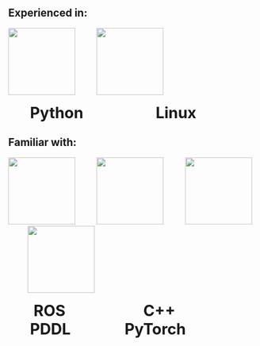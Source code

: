 ## Experienced in:
<p align="left">
  <img src="https://cdn.jsdelivr.net/gh/devicons/devicon/icons/python/python-original.svg" width="135" height="135" />
  &nbsp;&nbsp;&nbsp;&nbsp;&nbsp;&nbsp;&nbsp;&nbsp;&nbsp;
  <img src="https://upload.wikimedia.org/wikipedia/commons/3/35/Tux.svg" width="135" height="135" />
</p>
<p align="left">
  <span style="font-size: 2.2em; font-weight: bold;">&nbsp;&nbsp;&nbsp;&nbsp;&nbsp;&nbsp;Python</span>
  &nbsp;&nbsp;&nbsp;&nbsp;&nbsp;&nbsp;&nbsp;&nbsp;&nbsp;&nbsp;&nbsp;&nbsp;&nbsp;&nbsp;&nbsp;&nbsp;&nbsp;&nbsp;&nbsp;&nbsp;&nbsp;&nbsp;&nbsp;&nbsp;
  <span style="font-size: 2.2em; font-weight: bold;">&nbsp;&nbsp;&nbsp;&nbsp;&nbsp;&nbsp;Linux</span>
</p>

## Familiar with:
<p align="left">
  <img src="https://upload.wikimedia.org/wikipedia/commons/b/bb/Ros_logo.svg" width="135" height="135" />
  &nbsp;&nbsp;&nbsp;&nbsp;&nbsp;&nbsp;&nbsp;&nbsp;&nbsp;
  <img src="https://cdn.jsdelivr.net/gh/devicons/devicon/icons/cplusplus/cplusplus-original.svg" width="135" height="135" />
  &nbsp;&nbsp;&nbsp;&nbsp;&nbsp;&nbsp;&nbsp;&nbsp;&nbsp;
  <img src="https://www.svgrepo.com/show/373957/pddl.svg" width="135" height="135" />
  &nbsp;&nbsp;&nbsp;&nbsp;&nbsp;&nbsp;&nbsp;&nbsp;&nbsp;
  <img src="https://www.pikpng.com/pngl/m/297-2979964_pytorch-first-step-pytorch-logo-png-clipart.png" width="135" height="135" />
</p>
<p align="left">
  <span style="font-size: 2.2em; font-weight: bold;">&nbsp;&nbsp;&nbsp;&nbsp;&nbsp;&nbsp;&nbsp;ROS</span>
  &nbsp;&nbsp;&nbsp;&nbsp;&nbsp;&nbsp;&nbsp;&nbsp;&nbsp;&nbsp;&nbsp;&nbsp;&nbsp;&nbsp;&nbsp;&nbsp;&nbsp;&nbsp;&nbsp;&nbsp;&nbsp;&nbsp;&nbsp;&nbsp;&nbsp;
  <span style="font-size: 2.2em; font-weight: bold;">&nbsp;&nbsp;&nbsp;&nbsp;&nbsp;&nbsp;&nbsp;C++</span>
  &nbsp;&nbsp;&nbsp;&nbsp;&nbsp;&nbsp;&nbsp;&nbsp;&nbsp;&nbsp;&nbsp;&nbsp;&nbsp;&nbsp;&nbsp;&nbsp;&nbsp;&nbsp;&nbsp;&nbsp;&nbsp;&nbsp;&nbsp;&nbsp;&nbsp;
  <span style="font-size: 2.2em; font-weight: bold;">&nbsp;&nbsp;&nbsp;&nbsp;&nbsp;&nbsp;PDDL</span>
  &nbsp;&nbsp;&nbsp;&nbsp;&nbsp;&nbsp;&nbsp;&nbsp;&nbsp;&nbsp;&nbsp;&nbsp;&nbsp;&nbsp;&nbsp;&nbsp;&nbsp;&nbsp;&nbsp;&nbsp;&nbsp;&nbsp;
  <span style="font-size: 2.2em; font-weight: bold;">&nbsp;&nbsp;PyTorch</span>
</p>
<!--
**Matero952/Matero952** is a ✨ _special_ ✨ repository because its `README.md` (this file) appears on your GitHub profile.

Here are some ideas to get you started:

- 🔭 I’m currently working on ...
- 🌱 I’m currently learning ...
- 👯 I’m looking to collaborate on ...
- 🤔 I’m looking for help with ...
- 💬 Ask me about ...
- 📫 How to reach me: ...
- 😄 Pronouns: ...
- ⚡ Fun fact: ...
-->

